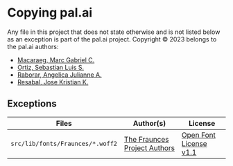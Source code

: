 # Copying pal.ai

Any file in this project that does not state otherwise and is not listed below as an exception is part of the pal.ai project. Copyright &copy; 2023 belongs to the pal.ai authors:

-   [Macaraeg, Marc Gabriel C.](https://github.com/SporadicToast)
-   [Ortiz, Sebastian Luis S.](https://github.com/BastiDood)
-   [Raborar, Angelica Julianne A.](https://github.com/Anjellyrika)
-   [Resabal, Jose Kristian K.](https://github.com/jkrperson)

## Exceptions

| Files                            | Author(s)                                                                 | License                                                              |
| -------------------------------- | ------------------------------------------------------------------------- | -------------------------------------------------------------------- |
| `src/lib/fonts/Fraunces/*.woff2` | [The Fraunces Project Authors](https://github.com/undercasetype/Fraunces) | [Open Font License v1.1](./client/src/assets/fonts/fraunces/OFL.txt) |
